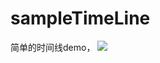 # sampleTimeLine
简单的时间线demo，
<image src=“https://raw.githubusercontent.com/gbaopangbp/sampleTimeLine/master/timeLine/IMG_0002.PNG”/>
